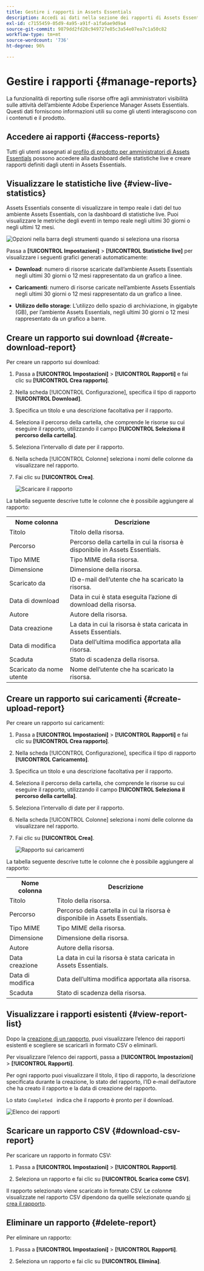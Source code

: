 ```yaml
---
title: Gestire i rapporti in Assets Essentials
description: Accedi ai dati nella sezione dei rapporti di Assets Essentials per valutare l’utilizzo di prodotti e funzionalità e ottenere informazioni approfondite sulle metriche di successo chiave.
exl-id: c7155459-05d9-4a95-a91f-a1fa6ae9d9a4
source-git-commit: 9879dd2fd28c949727e85c3a54e07ea7c1a50c82
workflow-type: tm+mt
source-wordcount: '736'
ht-degree: 96%

---
```


# Gestire i rapporti {#manage-reports}

La funzionalità di reporting sulle risorse offre agli amministratori visibilità sulle attività dell’ambiente Adobe Experience Manager Assets Essentials. Questi dati forniscono informazioni utili su come gli utenti interagiscono con i contenuti e il prodotto.

## Accedere ai rapporti {#access-reports}

Tutti gli utenti assegnati al [profilo di prodotto per amministratori di Assets Essentials](deploy-administer.md) possono accedere alla dashboard delle statistiche live e creare rapporti definiti dagli utenti in Assets Essentials.

## Visualizzare le statistiche live {#view-live-statistics}

Assets Essentials consente di visualizzare in tempo reale i dati del tuo ambiente Assets Essentials, con la dashboard di statistiche live. Puoi visualizzare le metriche degli eventi in tempo reale negli ultimi 30 giorni o negli ultimi 12 mesi.

![Opzioni nella barra degli strumenti quando si seleziona una risorsa](assets/assets-essentials-live-statistics.png)

Passa a **[!UICONTROL Impostazioni]** > **[!UICONTROL Statistiche live]** per visualizzare i seguenti grafici generati automaticamente:

* **Download**: numero di risorse scaricate dall’ambiente Assets Essentials negli ultimi 30 giorni o 12 mesi rappresentato da un grafico a linee.

* **Caricamenti**: numero di risorse caricate nell’ambiente Assets Essentials negli ultimi 30 giorni o 12 mesi rappresentato da un grafico a linee.

* **Utilizzo dello storage**: L’utilizzo dello spazio di archiviazione, in gigabyte (GB), per l’ambiente Assets Essentials, negli ultimi 30 giorni o 12 mesi rappresentato da un grafico a barre.

## Creare un rapporto sui download {#create-download-report}

Per creare un rapporto sui download:

1. Passa a **[!UICONTROL Impostazioni]** > **[!UICONTROL Rapporti]** e fai clic su **[!UICONTROL Crea rapporto]**.

1. Nella scheda [!UICONTROL Configurazione], specifica il tipo di rapporto **[!UICONTROL Download]**.

1. Specifica un titolo e una descrizione facoltativa per il rapporto.

1. Seleziona il percorso della cartella, che comprende le risorse su cui eseguire il rapporto, utilizzando il campo **[!UICONTROL Seleziona il percorso della cartella]**.

1. Seleziona l’intervallo di date per il rapporto.

1. Nella scheda [!UICONTROL Colonne] seleziona i nomi delle colonne da visualizzare nel rapporto.

1. Fai clic su **[!UICONTROL Crea]**.

   ![Scaricare il rapporto](assets/download-reports-config.png)

La tabella seguente descrive tutte le colonne che è possibile aggiungere al rapporto:

<table>
    <tbody>
     <tr>
      <th><strong>Nome colonna</strong></th>
      <th><strong>Descrizione</strong></th>
     </tr>
     <tr>
      <td>Titolo</td>
      <td>Titolo della risorsa.</td>
     </tr>
     <tr>
      <td>Percorso </td>
      <td>Percorso della cartella in cui la risorsa è disponibile in Assets Essentials.</td>
     </tr>
     <tr>
      <td>Tipo MIME</td>
      <td>Tipo MIME della risorsa.</td>
     </tr>
     <tr>
      <td>Dimensione</td>
      <td>Dimensione della risorsa.</td>
     </tr>
     <tr>
      <td>Scaricato da</td>
      <td>ID e-mail dell’utente che ha scaricato la risorsa.</td>
     </tr>
     <tr>
      <td>Data di download</td>
      <td>Data in cui è stata eseguita l’azione di download della risorsa.</td>
     </tr>
     <tr>
      <td>Autore</td>
      <td>Autore della risorsa.</td>
     </tr>
     <tr>
      <td>Data creazione</td>
      <td>La data in cui la risorsa è stata caricata in Assets Essentials.</td>
     </tr>
     <tr>
      <td>Data di modifica</td>
      <td>Data dell’ultima modifica apportata alla risorsa.</td>
     </tr>
     <tr>
      <td>Scaduta</td>
      <td>Stato di scadenza della risorsa.</td>
     </tr>
     <tr>
      <td>Scaricato da nome utente</td>
      <td>Nome dell’utente che ha scaricato la risorsa.</td>
     </tr>           
    </tbody>
   </table>

## Creare un rapporto sui caricamenti {#create-upload-report}

Per creare un rapporto sui caricamenti:

1. Passa a **[!UICONTROL Impostazioni]** > **[!UICONTROL Rapporti]** e fai clic su **[!UICONTROL Crea rapporto]**.

1. Nella scheda [!UICONTROL Configurazione], specifica il tipo di rapporto **[!UICONTROL Caricamento]**.

1. Specifica un titolo e una descrizione facoltativa per il rapporto.

1. Seleziona il percorso della cartella, che comprende le risorse su cui eseguire il rapporto, utilizzando il campo **[!UICONTROL Seleziona il percorso della cartella]**.

1. Seleziona l’intervallo di date per il rapporto.

1. Nella scheda [!UICONTROL Colonne] seleziona i nomi delle colonne da visualizzare nel rapporto.

1. Fai clic su **[!UICONTROL Crea]**.

   ![Rapporto sui caricamenti](assets/upload-reports-config.png)

La tabella seguente descrive tutte le colonne che è possibile aggiungere al rapporto:

<table>
    <tbody>
     <tr>
      <th><strong>Nome colonna</strong></th>
      <th><strong>Descrizione</strong></th>
     </tr>
     <tr>
      <td>Titolo</td>
      <td>Titolo della risorsa.</td>
     </tr>
     <tr>
      <td>Percorso </td>
      <td>Percorso della cartella in cui la risorsa è disponibile in Assets Essentials.</td>
     </tr>
     <tr>
      <td>Tipo MIME</td>
      <td>Tipo MIME della risorsa.</td>
     </tr>
     <tr>
      <td>Dimensione</td>
      <td>Dimensione della risorsa.</td>
     </tr>
     <tr>
      <td>Autore</td>
      <td>Autore della risorsa.</td>
     </tr>
     <tr>
      <td>Data creazione</td>
      <td>La data in cui la risorsa è stata caricata in Assets Essentials.</td>
     </tr>
     <tr>
      <td>Data di modifica</td>
      <td>Data dell’ultima modifica apportata alla risorsa.</td>
     </tr>
     <tr>
      <td>Scaduta</td>
      <td>Stato di scadenza della risorsa.</td>
     </tr>              
    </tbody>
   </table>

## Visualizzare i rapporti esistenti {#view-report-list}

Dopo la [creazione di un rapporto](#create-report), puoi visualizzare l’elenco dei rapporti esistenti e scegliere se scaricarli in formato CSV o eliminarli.

Per visualizzare l’elenco dei rapporti, passa a **[!UICONTROL Impostazioni]** > **[!UICONTROL Rapporti]**.

Per ogni rapporto puoi visualizzare il titolo, il tipo di rapporto, la descrizione specificata durante la creazione, lo stato del rapporto, l’ID e-mail dell’autore che ha creato il rapporto e la data di creazione del rapporto.

Lo stato `Completed ` indica che il rapporto è pronto per il download.

![Elenco dei rapporti](assets/list-of-reports.png)


## Scaricare un rapporto CSV {#download-csv-report}

Per scaricare un rapporto in formato CSV:

1. Passa a **[!UICONTROL Impostazioni]** > **[!UICONTROL Rapporti]**.

1. Seleziona un rapporto e fai clic su **[!UICONTROL Scarica come CSV]**.

Il rapporto selezionato viene scaricato in formato CSV. Le colonne visualizzate nel rapporto CSV dipendono da quellle selezionate quando [si crea il rapporto](#create-report).

## Eliminare un rapporto {#delete-report}

Per eliminare un rapporto:

1. Passa a **[!UICONTROL Impostazioni]** > **[!UICONTROL Rapporti]**.

1. Seleziona un rapporto e fai clic su **[!UICONTROL Elimina]**.

